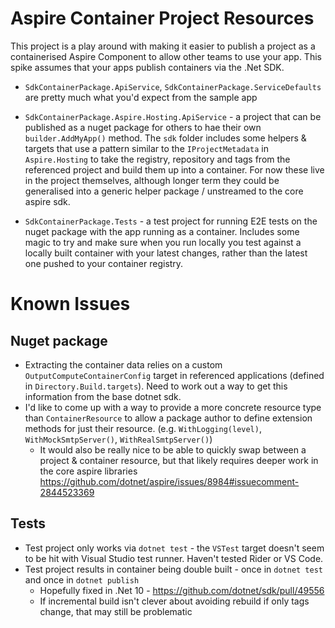 # Aspire Container Project Resources

This project is a play around with making it easier to publish a project as a containerised Aspire Component to allow other teams to use your app.
This spike assumes that your apps publish containers  via the .Net SDK.

- `SdkContainerPackage.ApiService`, `SdkContainerPackage.ServiceDefaults` are pretty much what you'd expect from the sample app

- `SdkContainerPackage.Aspire.Hosting.ApiService` - a project that can be published as a nuget package for others to hae their own `builder.AddMyApp()` method.
  The `sdk` folder includes some helpers & targets that use a pattern similar to the `IProjectMetadata` in `Aspire.Hosting` to take the registry, repository and tags from the referenced project and build them up into a container.
  For now these live in the project themselves, although longer term they could be generalised into a generic helper package / unstreamed to the core aspire sdk.

- `SdkContainerPackage.Tests` - a test project for running E2E tests on the nuget package with the app running as a container.
  Includes some magic to try and make sure when you run locally you test against a locally built container with your latest changes, rather than the latest one pushed to your container registry.

# Known Issues

## Nuget package

- Extracting the container data relies on a custom `OutputComputeContainerConfig` target in referenced applications (defined in `Directory.Build.targets`).
  Need to work out a way to get this information from the base dotnet sdk.
- I'd like to come up with a way to provide a more concrete resource type than `ContainerResource` to allow a package author to define extension methods for just their resource.  (e.g. `WithLogging(level)`, `WithMockSmtpServer()`, `WithRealSmtpServer()`)
  - It would also be really nice to be able to quickly swap between a project & container resource, but that likely requires deeper work in the core aspire libraries 
    https://github.com/dotnet/aspire/issues/8984#issuecomment-2844523369

## Tests
- Test project only works via `dotnet test` - the `VSTest` target doesn't seem to be hit with Visual Studio test runner.  Haven't tested Rider or VS Code.
- Test project results in container being double built - once in `dotnet test` and once in `dotnet publish`
  - Hopefully fixed in .Net 10 - https://github.com/dotnet/sdk/pull/49556
  - If incremental build isn't clever about avoiding rebuild if only tags change, that may still be problematic 
